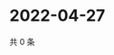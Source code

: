 # 2022-04-27

共 0 条

<!-- BEGIN WEIBO -->
<!-- 最后更新时间 Wed Apr 27 2022 19:00:47 GMT+0800 (China Standard Time) -->

<!-- END WEIBO -->
